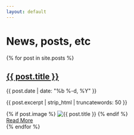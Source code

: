 ```yaml
---
layout: default
---
```


<!--
[Link to another page](./another-page.html).
-->

<!--
### Coming soon...

Hello! This is my personal webpage. Here I'll share research resources, datasets, code, papers and related stuff. For now, you can find many of these things in the above links.

<embed src="https://scrollprize.org/grandprize#runners-up" style="width:600px; height: 600px;">
-->

# News, posts, etc

<div class="blog-posts">
{% for post in site.posts %}
  <div class="post-preview">    
    <h2><a href="{{ post.url | relative_url }}">{{ post.title }}</a></h2>
    <p class="date">{{ post.date | date: "%b %-d, %Y" }}</p>
    <p>{{ post.excerpt | strip_html | truncatewords: 50 }}</p>
    {% if post.image %}
      <img src="{{ post.image | relative_url }}" alt="{{ post.title }}" class="post-thumbnail">
    {% endif %}
    <br>
    <a href="{{ post.url | relative_url }}" class="read-more">Read More</a>
  </div>
{% endfor %}
</div>